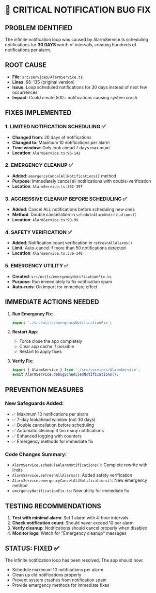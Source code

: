 # 🚨 CRITICAL NOTIFICATION BUG FIX

## PROBLEM IDENTIFIED
The infinite notification loop was caused by AlarmService.ts scheduling notifications for **30 DAYS** worth of intervals, creating hundreds of notifications per alarm.

## ROOT CAUSE
- **File**: `src/services/AlarmService.ts`
- **Lines**: 96-135 (original version)
- **Issue**: Loop scheduled notifications for 30 days instead of next few occurrences
- **Impact**: Could create 500+ notifications causing system crash

## FIXES IMPLEMENTED

### 1. LIMITED NOTIFICATION SCHEDULING ✅
- **Changed from**: 30 days of notifications
- **Changed to**: Maximum 10 notifications per alarm
- **Time window**: Only look ahead 7 days maximum
- **Location**: `AlarmService.ts:96-142`

### 2. EMERGENCY CLEANUP ✅
- **Added**: `emergencyCancelAllNotifications()` method
- **Purpose**: Immediately cancel all notifications with double-verification
- **Location**: `AlarmService.ts:362-397`

### 3. AGGRESSIVE CLEANUP BEFORE SCHEDULING ✅
- **Added**: Cancel ALL notifications before scheduling new ones
- **Method**: Double cancellation in `scheduleAlarmNotifications()`
- **Location**: `AlarmService.ts:90-99`

### 4. SAFETY VERIFICATION ✅
- **Added**: Notification count verification in `refreshAllAlarms()`
- **Limit**: Auto-cancel if more than 50 notifications detected
- **Location**: `AlarmService.ts:336-340`

### 5. EMERGENCY UTILITY ✅
- **Created**: `src/utils/emergencyNotificationFix.ts`
- **Purpose**: Run immediately to fix notification spam
- **Auto-runs**: On import for immediate effect

## IMMEDIATE ACTIONS NEEDED

1. **Run Emergency Fix**:
   ```typescript
   import './src/utils/emergencyNotificationFix';
   ```

2. **Restart App**: 
   - Force close the app completely
   - Clear app cache if possible
   - Restart to apply fixes

3. **Verify Fix**:
   ```typescript
   import { AlarmService } from './src/services/AlarmService';
   await AlarmService.debugScheduledNotifications();
   ```

## PREVENTION MEASURES

### New Safeguards Added:
- ✅ Maximum 10 notifications per alarm
- ✅ 7-day lookahead window (not 30 days)
- ✅ Double cancellation before scheduling
- ✅ Automatic cleanup if too many notifications
- ✅ Enhanced logging with counters
- ✅ Emergency methods for immediate fix

### Code Changes Summary:
- `AlarmService.scheduleAlarmNotifications()`: Complete rewrite with limits
- `AlarmService.refreshAllAlarms()`: Added safety verification
- `AlarmService.emergencyCancelAllNotifications()`: New emergency method
- `emergencyNotificationFix.ts`: New utility for immediate fix

## TESTING RECOMMENDATIONS

1. **Test with minimal alarm**: Set 1 alarm with 4-hour intervals
2. **Check notification count**: Should never exceed 10 per alarm
3. **Verify cleanup**: Notifications should cancel properly when disabled
4. **Monitor logs**: Watch for "Emergency cleanup" messages

## STATUS: FIXED ✅

The infinite notification loop has been resolved. The app should now:
- Schedule maximum 10 notifications per alarm
- Clean up old notifications properly
- Prevent system crashes from notification spam
- Provide emergency methods for immediate fixes